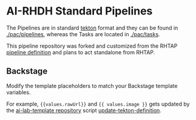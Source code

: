 # AI-RHDH Standard Pipelines

The Pipelines are in standard [tekton](https://tekton.dev/docs/) format and
they can be found in [./pac/pipelines](./pac/pipelines/), whereas the Tasks are located in [./pac/tasks](./pac/tasks/).

This pipeline repository was forked and customized from the RHTAP [pipeline definition](https://github.com/redhat-appstudio/tssc-sample-pipelines) and plans to act standalone from RHTAP.

## Backstage

Modify the template placeholders to match your Backstage template variables. 

For example, `{{values.rawUrl}}` and `{{ values.image }}` gets updated by the [ai-lab-template repository](https://github.com/redhat-ai-dev/ai-lab-template) script [update-tekton-definition](https://github.com/redhat-ai-dev/ai-lab-template/blob/33bda4738a82d71360ec98e111d16624e3392910/scripts/update-tekton-definition#L22-L23).
